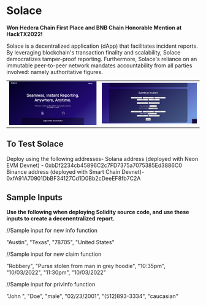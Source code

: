 # Solace

**Won Hedera Chain First Place and BNB Chain Honorable Mention at HackTX2022!**

Solace is a decentralized application (dApp) that facilitates incident reports. By leveraging blockchain's transaction finality and scalability, Solace democratizes tamper-proof reporting. Furthermore, Solace's reliance on an immutable peer-to-peer network mandates accountability from all parties involved: namely authoritative figures.

<table>
<tr>
</tr>
<tr>
<td> <img src="Solace(2).jpg" alt="Drawing" style="width: 550px;"/> </td>
<td> <img src="solace1.jpg" alt="Drawing" style="width: 600px;"/> </td>
</tr></table>

## To Test Solace

Deploy using the following addresses-
Solana address (deployed with Neon EVM Devnet) - 0xbDf2234cb45896C2c7FD7375a7075385Ed3886C0
Binance address (deployed with Smart Chain Devnet)- 0xfA91A70901DbBF34127Cd1D0Bb2cDeeEF8fb7C2A

## Sample Inputs
**Use the following when deploying Solidity source code, and use these inputs to create a decenentralized report.**

//Sample input for new info function

"Austin", "Texas", "78705", "United States"

//Sample input for new claim function

"Robbery", "Purse stolen from man in grey hoodie", "10:35pm", "10/03/2022", "11:30pm", "10/03/2022"

//Sample input for privInfo function

  "John ", "Doe", "male", "02/23/2001", "(512)893-3334", "caucasian"
